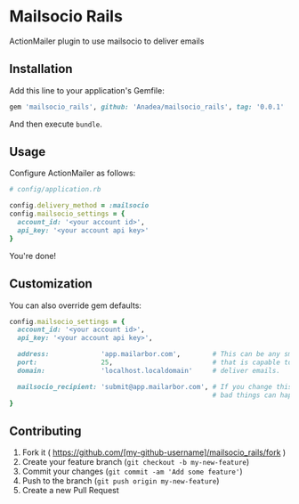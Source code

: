 # Mailsocio Rails

ActionMailer plugin to use mailsocio to deliver emails

## Installation

Add this line to your application's Gemfile:

```ruby
gem 'mailsocio_rails', github: 'Anadea/mailsocio_rails', tag: '0.0.1'
```

And then execute `bundle`.

## Usage

Configure ActionMailer as follows:

```ruby
# config/application.rb

config.delivery_method = :mailsocio
config.mailsocio_settings = {
  account_id: '<your account id>',
  api_key: '<your account api key>'
}
```

You're done!

## Customization

You can also override gem defaults:

```ruby
config.mailsocio_settings = {
  account_id: '<your account id>',
  api_key: '<your account api key>',

  address:             'app.mailarbor.com',        # This can be any smtp server
  port:                25,                         # that is capable to
  domain:              'localhost.localdomain'     # deliver emails.

  mailsocio_recipient: 'submit@app.mailarbor.com', # If you change this,
                                                   # bad things can happen.
}
```

## Contributing

1. Fork it ( https://github.com/[my-github-username]/mailsocio_rails/fork )
2. Create your feature branch (`git checkout -b my-new-feature`)
3. Commit your changes (`git commit -am 'Add some feature'`)
4. Push to the branch (`git push origin my-new-feature`)
5. Create a new Pull Request
